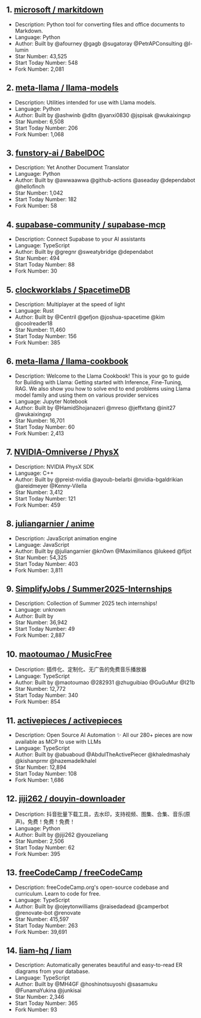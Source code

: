 ## 1. [microsoft / markitdown](https://github.com/microsoft/markitdown)
- Description: Python tool for converting files and office documents to Markdown.
- Language: Python
- Author: Built by @afourney @gagb @sugatoray @PetrAPConsulting @l-lumin
- Star Number: 43,525
- Start Today Number: 548
- Fork Number: 2,081

## 2. [meta-llama / llama-models](https://github.com/meta-llama/llama-models)
- Description: Utilities intended for use with Llama models.
- Language: Python
- Author: Built by @ashwinb @dltn @yanxi0830 @jspisak @wukaixingxp
- Star Number: 6,508
- Start Today Number: 206
- Fork Number: 1,068

## 3. [funstory-ai / BabelDOC](https://github.com/funstory-ai/BabelDOC)
- Description: Yet Another Document Translator
- Language: Python
- Author: Built by @awwaawwa @github-actions @aseaday @dependabot @hellofinch
- Star Number: 1,042
- Start Today Number: 182
- Fork Number: 58

## 4. [supabase-community / supabase-mcp](https://github.com/supabase-community/supabase-mcp)
- Description: Connect Supabase to your AI assistants
- Language: TypeScript
- Author: Built by @gregnr @sweatybridge @dependabot
- Star Number: 494
- Start Today Number: 88
- Fork Number: 30

## 5. [clockworklabs / SpacetimeDB](https://github.com/clockworklabs/SpacetimeDB)
- Description: Multiplayer at the speed of light
- Language: Rust
- Author: Built by @Centril @gefjon @joshua-spacetime @kim @coolreader18
- Star Number: 11,460
- Start Today Number: 156
- Fork Number: 385

## 6. [meta-llama / llama-cookbook](https://github.com/meta-llama/llama-cookbook)
- Description: Welcome to the Llama Cookbook! This is your go to guide for Building with Llama: Getting started with Inference, Fine-Tuning, RAG. We also show you how to solve end to end problems using Llama model family and using them on various provider services
- Language: Jupyter Notebook
- Author: Built by @HamidShojanazeri @mreso @jeffxtang @init27 @wukaixingxp
- Star Number: 16,701
- Start Today Number: 60
- Fork Number: 2,413

## 7. [NVIDIA-Omniverse / PhysX](https://github.com/NVIDIA-Omniverse/PhysX)
- Description: NVIDIA PhysX SDK
- Language: C++
- Author: Built by @preist-nvidia @ayoub-belarbi @nvidia-bgaldrikian @areidmeyer @Kenny-Vilella
- Star Number: 3,412
- Start Today Number: 121
- Fork Number: 459

## 8. [juliangarnier / anime](https://github.com/juliangarnier/anime)
- Description: JavaScript animation engine
- Language: JavaScript
- Author: Built by @juliangarnier @kn0wn @Maximilianos @lukeed @fljot
- Star Number: 54,325
- Start Today Number: 403
- Fork Number: 3,811

## 9. [SimplifyJobs / Summer2025-Internships](https://github.com/SimplifyJobs/Summer2025-Internships)
- Description: Collection of Summer 2025 tech internships!
- Language: unknown
- Author: Built by
- Star Number: 36,942
- Start Today Number: 49
- Fork Number: 2,887

## 10. [maotoumao / MusicFree](https://github.com/maotoumao/MusicFree)
- Description: 插件化、定制化、无广告的免费音乐播放器
- Language: TypeScript
- Author: Built by @maotoumao @282931 @zhuguibiao @GuGuMur @I21b
- Star Number: 12,772
- Start Today Number: 340
- Fork Number: 854

## 11. [activepieces / activepieces](https://github.com/activepieces/activepieces)
- Description: Open Source AI Automation ✨ All our 280+ pieces are now available as MCP to use with LLMs
- Language: TypeScript
- Author: Built by @abuaboud @AbdulTheActivePiecer @khaledmashaly @kishanprmr @hazemadelkhalel
- Star Number: 12,894
- Start Today Number: 108
- Fork Number: 1,686

## 12. [jiji262 / douyin-downloader](https://github.com/jiji262/douyin-downloader)
- Description: 抖音批量下载工具，去水印，支持视频、图集、合集、音乐(原声)。免费！免费！免费！
- Language: Python
- Author: Built by @jiji262 @youzeliang
- Star Number: 2,506
- Start Today Number: 62
- Fork Number: 395

## 13. [freeCodeCamp / freeCodeCamp](https://github.com/freeCodeCamp/freeCodeCamp)
- Description: freeCodeCamp.org's open-source codebase and curriculum. Learn to code for free.
- Language: TypeScript
- Author: Built by @ojeytonwilliams @raisedadead @camperbot @renovate-bot @renovate
- Star Number: 415,597
- Start Today Number: 263
- Fork Number: 39,691

## 14. [liam-hq / liam](https://github.com/liam-hq/liam)
- Description: Automatically generates beautiful and easy-to-read ER diagrams from your database.
- Language: TypeScript
- Author: Built by @MH4GF @hoshinotsuyoshi @sasamuku @FunamaYukina @junkisai
- Star Number: 2,346
- Start Today Number: 365
- Fork Number: 93